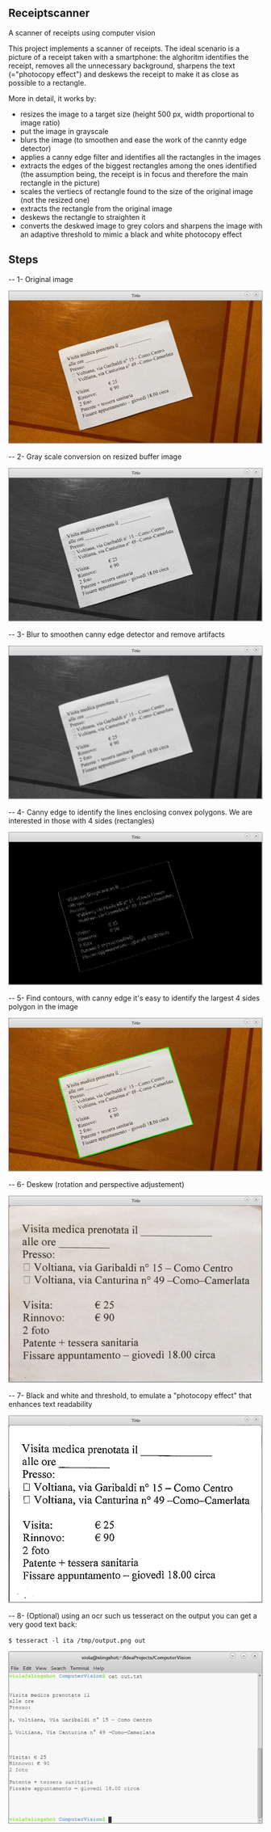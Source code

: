 ## Receiptscanner
A scanner of receipts using computer vision

This project implements a scanner of receipts. The ideal scenario is a picture of a receipt taken with a smartphone: the alghoritm identifies the receipt, removes all the unnecessary background, sharpens the text (="photocopy effect") and deskews the receipt to make it as close as possible to a rectangle.

More in detail, it works by:
- resizes the image to a target size (height 500 px, width proportional to image ratio)
- put the image in grayscale
- blurs the image (to smoothen and ease the work of the cannty edge detector)
- applies a canny edge filter and identifies all the ractangles in the images
- extracts the edges of the biggest rectangles among the ones identified (the assumption being, the receipt is in focus and therefore the main rectangle in the picture)
- scales the vertiecs of rectangle found to the size of the original image (not the resized one)
- extracts the rectangle from the original image
- deskews the rectangle to straighten it
- converts the deskwed image to grey colors and sharpens the image with an adaptive threshold to mimic a black and white photocopy effect

## Steps

--
1- Original image

![Step 1](images/step_1.jpg)


--
2- Gray scale conversion on resized buffer image

![Step 2](images/step_2.jpg)


--
3- Blur to smoothen canny edge detector and remove artifacts

![Step 3](images/step_3.jpg)


--
4- Canny edge to identify the lines enclosing convex polygons. We are interested in those with 4 sides (rectangles)

![Step 4](images/step_4.jpg)


--
5- Find contours, with canny edge it's easy to identify the largest 4 sides polygon in the image

![Step 5](images/step_5.jpg)


--
6- Deskew (rotation and perspective adjustement)

![Step 6](images/step_6.jpg)


--
7- Black and white and threshold, to emulate a "photocopy effect" that enhances text readability

![Step 7](images/step_7.jpg)


--
8- (Optional) using an ocr such us tesseract on the output you can get a very good text back:

`$ tesseract -l ita /tmp/output.png out`

![Step 8](images/step_8.jpg)

